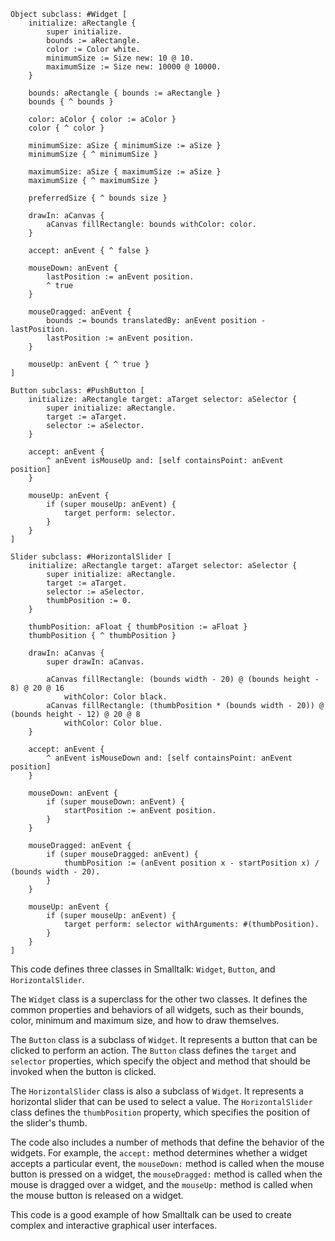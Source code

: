 ```smalltalk
Object subclass: #Widget [
    initialize: aRectangle {
        super initialize.
        bounds := aRectangle.
        color := Color white.
        minimumSize := Size new: 10 @ 10.
        maximumSize := Size new: 10000 @ 10000.
    }

    bounds: aRectangle { bounds := aRectangle }
    bounds { ^ bounds }

    color: aColor { color := aColor }
    color { ^ color }

    minimumSize: aSize { minimumSize := aSize }
    minimumSize { ^ minimumSize }

    maximumSize: aSize { maximumSize := aSize }
    maximumSize { ^ maximumSize }

    preferredSize { ^ bounds size }

    drawIn: aCanvas {
        aCanvas fillRectangle: bounds withColor: color.
    }

    accept: anEvent { ^ false }

    mouseDown: anEvent {
        lastPosition := anEvent position.
        ^ true
    }

    mouseDragged: anEvent {
        bounds := bounds translatedBy: anEvent position - lastPosition.
        lastPosition := anEvent position.
    }

    mouseUp: anEvent { ^ true }
]

Button subclass: #PushButton [
    initialize: aRectangle target: aTarget selector: aSelector {
        super initialize: aRectangle.
        target := aTarget.
        selector := aSelector.
    }

    accept: anEvent {
        ^ anEvent isMouseUp and: [self containsPoint: anEvent position]
    }

    mouseUp: anEvent {
        if (super mouseUp: anEvent) {
            target perform: selector.
        }
    }
]

Slider subclass: #HorizontalSlider [
    initialize: aRectangle target: aTarget selector: aSelector {
        super initialize: aRectangle.
        target := aTarget.
        selector := aSelector.
        thumbPosition := 0.
    }

    thumbPosition: aFloat { thumbPosition := aFloat }
    thumbPosition { ^ thumbPosition }

    drawIn: aCanvas {
        super drawIn: aCanvas.

        aCanvas fillRectangle: (bounds width - 20) @ (bounds height - 8) @ 20 @ 16
            withColor: Color black.
        aCanvas fillRectangle: (thumbPosition * (bounds width - 20)) @ (bounds height - 12) @ 20 @ 8
            withColor: Color blue.
    }

    accept: anEvent {
        ^ anEvent isMouseDown and: [self containsPoint: anEvent position]
    }

    mouseDown: anEvent {
        if (super mouseDown: anEvent) {
            startPosition := anEvent position.
        }
    }

    mouseDragged: anEvent {
        if (super mouseDragged: anEvent) {
            thumbPosition := (anEvent position x - startPosition x) / (bounds width - 20).
        }
    }

    mouseUp: anEvent {
        if (super mouseUp: anEvent) {
            target perform: selector withArguments: #(thumbPosition).
        }
    }
]
```

This code defines three classes in Smalltalk: `Widget`, `Button`, and `HorizontalSlider`.

The `Widget` class is a superclass for the other two classes. It defines the common properties and behaviors of all widgets, such as their bounds, color, minimum and maximum size, and how to draw themselves.

The `Button` class is a subclass of `Widget`. It represents a button that can be clicked to perform an action. The `Button` class defines the `target` and `selector` properties, which specify the object and method that should be invoked when the button is clicked.

The `HorizontalSlider` class is also a subclass of `Widget`. It represents a horizontal slider that can be used to select a value. The `HorizontalSlider` class defines the `thumbPosition` property, which specifies the position of the slider's thumb.

The code also includes a number of methods that define the behavior of the widgets. For example, the `accept:` method determines whether a widget accepts a particular event, the `mouseDown:` method is called when the mouse button is pressed on a widget, the `mouseDragged:` method is called when the mouse is dragged over a widget, and the `mouseUp:` method is called when the mouse button is released on a widget.

This code is a good example of how Smalltalk can be used to create complex and interactive graphical user interfaces.